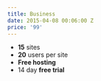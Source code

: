 ```yaml
---
title: Business
date: 2015-04-08 00:06:00 Z
price: '99'
---
```


- **15** sites
- **20** users per site
- **Free hosting**
- 14 day **free trial**
